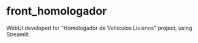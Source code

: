 # front_homologador
WebUI developed for "Homologador de Vehículos Livianos" project, using Streamlit.
